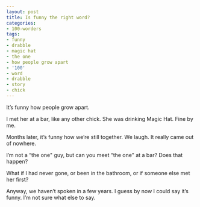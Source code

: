 ```yaml
---
layout: post
title: Is funny the right word?
categories:
- 100-worders
tags:
- funny
- drabble
- magic hat
- the one
- how people grow apart
- '100'
- word
- drabble
- story
- chick
---
```

It’s funny how people grow apart.

I met her at a bar, like any other chick. She was drinking Magic Hat. Fine by me.

Months later, it’s funny how we’re still together. We laugh. It really came out of nowhere.

I’m not a “the one" guy, but can you meet “the one" at a bar? Does that happen?

What if I had never gone, or been in the bathroom, or if someone else met her first?

Anyway, we haven’t spoken in a few years. I guess by now I could say it’s funny. I’m not sure what else to say.
